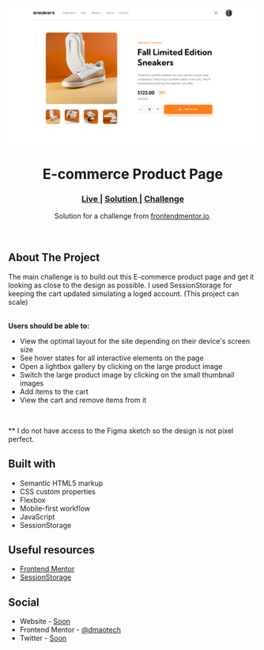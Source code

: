<img src="./screenshots/project-desktop-preview.png"></img>

<h1 align="center">E-commerce Product Page</h1>

<div align="center">
  <h3>
    <a href="https://dmaotech-ecommerce-product.netlify.app" color="white">
      Live
    </a>
    <span> | </span>
    <a href="https://www.frontendmentor.io/solutions/ecommerce-product-page-challenge-ES-YLnCTnN">
      Solution
    </a>
   <span> | </span>
    <a href="https://www.frontendmentor.io/challenges/ecommerce-product-page-UPsZ9MJp6">
      Challenge
    </a>
  </h3>
</div>
<div align="center">
   Solution for a challenge from  <a href="https://www.frontendmentor.io/" target="_blank">frontendmentor.io</a>.
</div>
<br>
<br>

## About The Project

The main challenge is to build out this E-commerce product page and get it looking as close to the design as possible. I used SessionStorage for keeping the cart updated simulating a loged account. (This project can scale)

<br>
<b>Users should be able to:</b>
<ul>
<li>View the optimal layout for the site depending on their device's screen size</li>
<li>See hover states for all interactive elements on the page</li>
<li>Open a lightbox gallery by clicking on the large product image</li>
<li>Switch the large product image by clicking on the small thumbnail images</li>
<li>Add items to the cart</li>
<li>View the cart and remove items from it</li>
</ul>

<br> <p>** I do not have access to the Figma sketch so the design is not pixel perfect.</p>

## Built with 

- Semantic HTML5 markup
- CSS custom properties
- Flexbox
- Mobile-first workflow
- JavaScript
- SessionStorage

## Useful resources

- <a href="https://www.frontendmentor.io/">Frontend Mentor</a>
- <a href="https://developer.mozilla.org/es/docs/Web/API/Window/sessionStorage">SessionStorage</a>

## Social

- Website - [Soon](Soon)
- Frontend Mentor - [@dmaotech](https://www.frontendmentor.io/profile/dmaotech)
- Twitter - [Soon](Soon)

